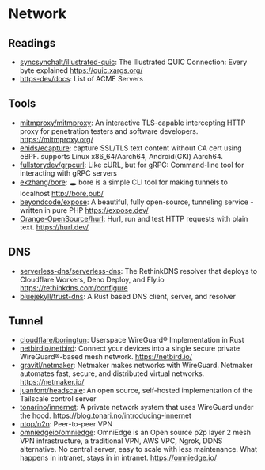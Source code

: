 # Network

## Readings

- [syncsynchalt/illustrated-quic](https://github.com/syncsynchalt/illustrated-quic):
  The Illustrated QUIC Connection: Every byte explained
  <https://quic.xargs.org/>
- [https-dev/docs](https://github.com/https-dev/docs/blob/master/list-of-acme-servers.md):
  List of ACME Servers

## Tools

- [mitmproxy/mitmproxy](https://github.com/mitmproxy/mitmproxy): An interactive
  TLS-capable intercepting HTTP proxy for penetration testers and software
  developers. <https://mitmproxy.org/>
- [ehids/ecapture](https://github.com/ehids/ecapture): capture SSL/TLS text
  content without CA cert using eBPF. supports Linux x86_64/Aarch64,
  Android(GKI) Aarch64.
- [fullstorydev/grpcurl](https://github.com/fullstorydev/grpcurl): Like cURL,
  but for gRPC: Command-line tool for interacting with gRPC servers
- [ekzhang/bore](https://github.com/ekzhang/bore): 🕳 bore is a simple CLI tool
  for making tunnels to localhost <http://bore.pub/>
- [beyondcode/expose](https://github.com/beyondcode/expose): A beautiful, fully
  open-source, tunneling service - written in pure PHP <https://expose.dev/>
- [Orange-OpenSource/hurl](https://github.com/Orange-OpenSource/hurl): Hurl, run
  and test HTTP requests with plain text. <https://hurl.dev/>

## DNS

- [serverless-dns/serverless-dns](https://github.com/serverless-dns/serverless-dns):
  The RethinkDNS resolver that deploys to Cloudflare Workers, Deno Deploy, and
  Fly.io <https://rethinkdns.com/configure>
- [bluejekyll/trust-dns](https://github.com/bluejekyll/trust-dns): A Rust based
  DNS client, server, and resolver

## Tunnel

- [cloudflare/boringtun](https://github.com/cloudflare/boringtun): Userspace
  WireGuard® Implementation in Rust
- [netbirdio/netbird](https://github.com/netbirdio/netbird): Connect your
  devices into a single secure private WireGuard®-based mesh network.
  <https://netbird.io/>
- [gravitl/netmaker](https://github.com/gravitl/netmaker): Netmaker makes
  networks with WireGuard. Netmaker automates fast, secure, and distributed
  virtual networks. <https://netmaker.io/>
- [juanfont/headscale](https://github.com/juanfont/headscale): An open source,
  self-hosted implementation of the Tailscale control server
- [tonarino/innernet](https://github.com/tonarino/innernet): A private network
  system that uses WireGuard under the hood.
  <https://blog.tonari.no/introducing-innernet>
- [ntop/n2n](https://github.com/ntop/n2n): Peer-to-peer VPN
- [omniedgeio/omniedge](https://github.com/omniedgeio/omniedge): OmniEdge is an
  Open source p2p layer 2 mesh VPN infrastructure, a traditional VPN, AWS VPC,
  Ngrok, DDNS alternative. No central server, easy to scale with less
  maintenance. What happens in intranet, stays in in intranet.
  <https://omniedge.io/>
